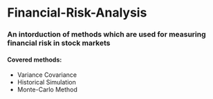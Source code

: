 # Financial-Risk-Analysis

### An intorduction of methods which are used for measuring financial risk in stock markets

#### Covered methods:
   + Variance Covariance
   + Historical Simulation
   + Monte-Carlo Method
   
